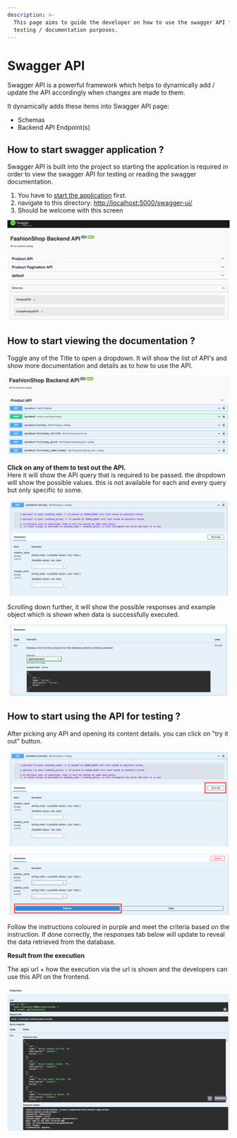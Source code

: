 ```yaml
---
description: >-
  This page aims to guide the developer on how to use the swagger API for api
  testing / documentation purposes.
---
```


# Swagger API

Swagger API is a powerful framework which helps to dynamically add / update the API accordingly when changes are made to them.

It dynamically adds these items into Swagger API page:

* Schemas
* Backend API Endpoint\(s\)

## How to start swagger application ?

Swagger API is built into the project so starting the application is required in order to view the swagger API for testing or reading the swagger documentation.

1. You have to [start the application](../../getting-started-1/start-the-application.md) first.
2. navigate to this directory: [http://localhost:5000/swagger-ui/](http://localhost:5000/swagger-ui/)
3. Should be welcome with this screen

![swagger UI home page](../../.gitbook/assets/screenshot-2021-06-16-at-11.42.03-pm.png)

## How to start viewing the documentation ?

Toggle any of the Title to open a dropdown. It will show the list of API's and show more documentation and details as to how to use the API.

![Product API&apos;s api listing.](../../.gitbook/assets/screenshot-2021-06-16-at-11.44.06-pm.png)

**Click on any of them to test out the API.**  
Here it will show the API query that is required to be passed. the dropdown will show the possible values. this is not available for each and every query but only specific to some.

![Possible query parameters Values for API](../../.gitbook/assets/screenshot-2021-06-16-at-11.46.36-pm%20%281%29.png)

Scrolling down further, it will show the possible responses and example object which is shown when data is successfully executed.

![Possible Responses on swagger-UI](../../.gitbook/assets/screenshot-2021-06-16-at-11.46.47-pm.png)

## How to start using the API for testing ?

After picking any API and opening its content details. you can click on "try it out" button. 

![click on button to execute API testing](../../.gitbook/assets/screenshot-2021-06-16-at-11.46.36-pm.png)

![click on execute button to view the result](../../.gitbook/assets/screenshot-2021-06-16-at-11.55.29-pm.png)

Follow the instructions coloured in purple and meet the criteria based on the instruction. If done correctly, the responses tab below will update to reveal the data retrieved from the database.

**Result from the execution**

The api url + how the execution via the url is shown and the developers can use this API on the frontend.

![Result based on the query performed.](../../.gitbook/assets/screenshot-2021-06-16-at-11.56.22-pm.png)


